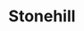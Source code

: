 ---
title: Stonehill
path: "/portfolio/stonehill-international-group"
heroimage: ../media/stonehill-portfolio.jpg
websiteurl: http://www.stonehillinternationalgroup.com
projectDescription: One-page parallax website to promote the company, projects, team and contact information. 
---